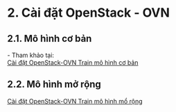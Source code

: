 # 2. Cài đặt OpenStack - OVN

## 2.1. Mô hình cơ bản
\- Tham khảo tại:  
[Cài đặt OpenStack-OVN Train mô hình cơ bản](../OPS-OVN-Train-basic-model/README.md)

## 2.2. Mô hình mở rộng
[Cài đặt OpenStack-OVN Train mô hình mổ rộng](../OPS-OVN-Train-extension-model/README.md)






